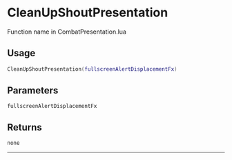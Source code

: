 # CleanUpShoutPresentation
Function name in CombatPresentation.lua
## Usage
```lua
CleanUpShoutPresentation(fullscreenAlertDisplacementFx)
```
## Parameters
`fullscreenAlertDisplacementFx`
## Returns
`none`

---